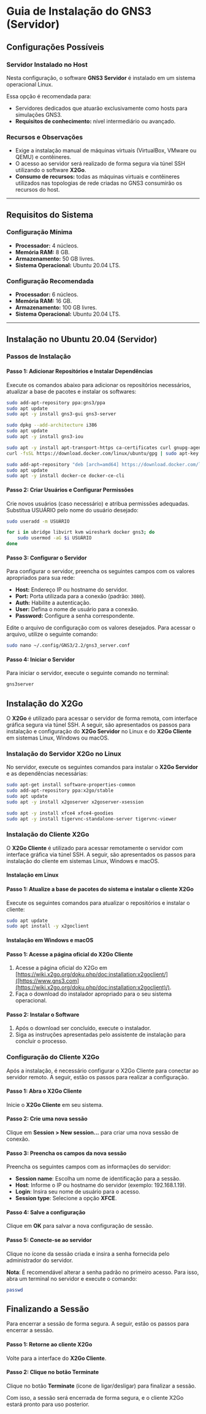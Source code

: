 # Guia de Instalação do GNS3 (Servidor)

## Configurações Possíveis

### Servidor Instalado no Host
Nesta configuração, o software **GNS3 Servidor** é instalado em um sistema operacional Linux.

Essa opção é recomendada para:
- Servidores dedicados que atuarão exclusivamente como hosts para simulações GNS3.
- **Requisitos de conhecimento:** nível intermediário ou avançado.

### Recursos e Observações
- Exige a instalação manual de máquinas virtuais (VirtualBox, VMware ou QEMU) e contêineres.
- O acesso ao servidor será realizado de forma segura via túnel SSH utilizando o software **X2Go**.
- **Consumo de recursos:** todas as máquinas virtuais e contêineres utilizados nas topologias de rede criadas no GNS3 consumirão os recursos do host.

---

## Requisitos do Sistema

### Configuração Mínima
- **Processador:** 4 núcleos.
- **Memória RAM:** 8 GB.
- **Armazenamento:** 50 GB livres.
- **Sistema Operacional:** Ubuntu 20.04 LTS.

### Configuração Recomendada
- **Processador:** 6 núcleos.
- **Memória RAM:** 16 GB.
- **Armazenamento:** 100 GB livres.
- **Sistema Operacional:** Ubuntu 20.04 LTS.

---

## Instalação no Ubuntu 20.04 (Servidor)

### Passos de Instalação

#### **Passo 1: Adicionar Repositórios e Instalar Dependências**
Execute os comandos abaixo para adicionar os repositórios necessários, atualizar a base de pacotes e instalar os softwares:

```bash
sudo add-apt-repository ppa:gns3/ppa
sudo apt update
sudo apt -y install gns3-gui gns3-server

sudo dpkg --add-architecture i386
sudo apt update
sudo apt -y install gns3-iou

sudo apt -y install apt-transport-https ca-certificates curl gnupg-agent software-properties-common
curl -fsSL https://download.docker.com/linux/ubuntu/gpg | sudo apt-key add -

sudo add-apt-repository "deb [arch=amd64] https://download.docker.com/linux/ubuntu focal stable"
sudo apt update
sudo apt -y install docker-ce docker-ce-cli
```

#### **Passo 2: Criar Usuários e Configurar Permissões**
Crie novos usuários (caso necessário) e atribua permissões adequadas. Substitua USUÁRIO pelo nome do usuário desejado:

```bash
sudo useradd -m USUÁRIO

for i in ubridge libvirt kvm wireshark docker gns3; do
    sudo usermod -aG $i USUÁRIO
done
```

#### **Passo 3: Configurar o Servidor**
Para configurar o servidor, preencha os seguintes campos com os valores apropriados para sua rede:

- **Host:** Endereço IP ou hostname do servidor.
- **Port:** Porta utilizada para a conexão (padrão: `3080`).
- **Auth:** Habilite a autenticação.
- **User:** Defina o nome de usuário para a conexão.
- **Password:** Configure a senha correspondente.

Edite o arquivo de configuração com os valores desejados. Para acessar o arquivo, utilize o seguinte comando:

```bash
sudo nano ~/.config/GNS3/2.2/gns3_server.conf
```

#### **Passo 4: Iniciar o Servidor**
Para iniciar o servidor, execute o seguinte comando no terminal:

```bash
gns3server
```

## Instalação do X2Go

O **X2Go** é utilizado para acessar o servidor de forma remota, com interface gráfica segura via túnel SSH. A seguir, são apresentados os passos para instalação e configuração do **X2Go Servidor** no Linux e do **X2Go Cliente** em sistemas Linux, Windows ou macOS.

### Instalação do Servidor X2Go no Linux

No servidor, execute os seguintes comandos para instalar o **X2Go Servidor** e as dependências necessárias:

```bash
sudo apt-get install software-properties-common
sudo add-apt-repository ppa:x2go/stable
sudo apt update
sudo apt -y install x2goserver x2goserver-xsession

sudo apt -y install xfce4 xfce4-goodies
sudo apt -y install tigervnc-standalone-server tigervnc-viewer
```

### Instalação do Cliente X2Go

O **X2Go Cliente** é utilizado para acessar remotamente o servidor com interface gráfica via túnel SSH. A seguir, são apresentados os passos para instalação do cliente em sistemas Linux, Windows e macOS.

#### Instalação em Linux

#### **Passo 1: Atualize a base de pacotes do sistema e instalar o cliente X2Go**
Execute os seguintes comandos para atualizar o repositórios e instalar o cliente:
   ```bash
   sudo apt update
   sudo apt install -y x2goclient
   ```

#### Instalação em Windows e macOS

#### **Passo 1: Acesse a página oficial do X2Go Cliente**
1. Acesse a página oficial do X2Go em [https://wiki.x2go.org/doku.php/doc:installation:x2goclient/]([https://www.gns3.com](https://wiki.x2go.org/doku.php/doc:installation:x2goclient)/).
2. Faça o download do instalador apropriado para o seu sistema operacional.

#### **Passo 2: Instalar o Software**
1. Após o download ser concluído, execute o instalador.
2. Siga as instruções apresentadas pelo assistente de instalação para concluir o processo.

### Configuração do Cliente X2Go

Após a instalação, é necessário configurar o X2Go Cliente para conectar ao servidor remoto. A seguir, estão os passos para realizar a configuração.

#### **Passo 1: Abra o X2Go Cliente**
Inicie o **X2Go Cliente** em seu sistema.

#### **Passo 2: Crie uma nova sessão**
Clique em **Session > New session...** para criar uma nova sessão de conexão.

#### **Passo 3: Preencha os campos da nova sessão**
Preencha os seguintes campos com as informações do servidor:

- **Session name**: Escolha um nome de identificação para a sessão.
- **Host**: Informe o IP ou hostname do servidor (exemplo: 192.168.1.19).
- **Login**: Insira seu nome de usuário para o acesso.
- **Session type**: Selecione a opção **XFCE**.

#### **Passo 4: Salve a configuração**
Clique em **OK** para salvar a nova configuração de sessão.

#### **Passo 5: Conecte-se ao servidor**
Clique no ícone da sessão criada e insira a senha fornecida pelo administrador do servidor.

**Nota**: É recomendável alterar a senha padrão no primeiro acesso. Para isso, abra um terminal no servidor e execute o comando:
   ```bash
   passwd
   ```

## Finalizando a Sessão

Para encerrar a sessão de forma segura. A seguir, estão os passos para encerrar a sessão.

#### **Passo 1: Retorne ao cliente X2Go**
Volte para a interface do **X2Go Cliente**.

#### **Passo 2: Clique no botão Terminate**
Clique no botão **Terminate** (ícone de ligar/desligar) para finalizar a sessão.

Com isso, a sessão será encerrada de forma segura, e o cliente X2Go estará pronto para uso posterior.
